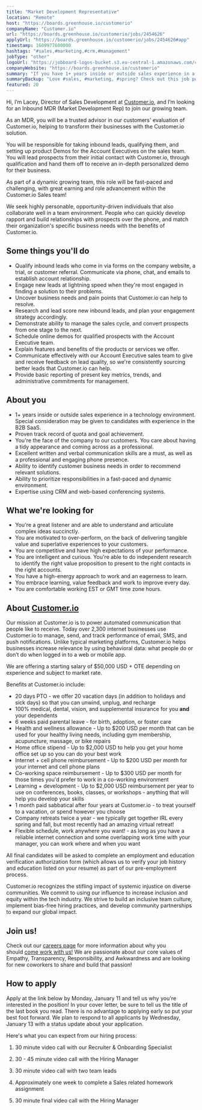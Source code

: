 ```yaml
---
title: "Market Development Representative"
location: "Remote"
host: "https://boards.greenhouse.io/customerio"
companyName: "Customer.io"
url: "https://boards.greenhouse.io/customerio/jobs/2454626"
applyUrl: "https://boards.greenhouse.io/customerio/jobs/2454626#app"
timestamp: 1609977600000
hashtags: "#sales,#marketing,#crm,#management"
jobType: "other"
logoUrl: "https://jobboard-logos-bucket.s3.eu-central-1.amazonaws.com/customer-io"
companyWebsite: "https://boards.greenhouse.io/customerio"
summary: "If you have 1+ years inside or outside sales experience in a technology environment, consider applying to Customer.io's job post for a new market development representative."
summaryBackup: "Love #sales, #marketing, #spring? Check out this job post!"
featured: 20
---
```


Hi, I’m Lacey, Director of Sales Development at [Customer.io](http://Customer.io), and I’m looking for an Inbound MDR (Market Development Rep) to join our growing team.

As an MDR, you will be a trusted advisor in our customers' evaluation of Customer.io, helping to transform their businesses with the Customer.io solution.

You will be responsible for taking inbound leads, qualifying them, and setting up product Demos for the Account Executives on the sales team. You will lead prospects from their initial contact with Customer.io, through qualification and hand them off to receive an in-depth personalized demo for their business.

As part of a dynamic growing team, this role will be fast-paced and challenging, with great earning and role advancement within the Customer.io Sales team!

We seek highly personable, opportunity-driven individuals that also collaborate well in a team environment. People who can quickly develop rapport and build relationships with prospects over the phone, and match their organization's specific business needs with the benefits of Customer.io.

## Some things you'll do

*   Qualify inbound leads who come in via forms on the company website, a trial, or customer referral. Communicate via phone, chat, and emails to establish account relationship.
*   Engage new leads at lightning speed when they're most engaged in finding a solution to their problems.
*   Uncover business needs and pain points that Customer.io can help to resolve.
*   Research and lead score new inbound leads, and plan your engagement strategy accordingly.
*   Demonstrate ability to manage the sales cycle, and convert prospects from one stage to the next.
*   Schedule online demos for qualified prospects with the Account Executive team.
*   Explain features and benefits of the products or services we offer.
*   Communicate effectively with our Account Executive sales team to give and receive feedback on lead quality, so we're consistently sourcing better leads that Customer.io can help.
*   Provide basic reporting of present key metrics, trends, and administrative commitments for management.

## About you

*   1+ years inside or outside sales experience in a technology environment. Special consideration may be given to candidates with experience in the B2B SaaS.
*   Proven track record of quota and goal achievement.
*   You're the face of the company to our customers. You care about having a tidy appearance and coming across as a professional.
*   Excellent written and verbal communication skills are a must, as well as a professional and engaging phone presence.
*   Ability to identify customer business needs in order to recommend relevant solutions.
*   Ability to prioritize responsibilities in a fast-paced and dynamic environment.
*   Expertise using CRM and web-based conferencing systems.

## What we're looking for

*   You're a great listener and are able to understand and articulate complex ideas succinctly.
*   You are motivated to over-perform, on the back of delivering tangible value and superlative experiences to your customers.
*   You are competitive and have high expectations of your performance.
*   You are intelligent and curious. You're able to do independent research to identify the right value proposition to present to the right contacts in the right accounts.
*   You have a high-energy approach to work and an eagerness to learn.
*   You embrace learning, value feedback and work to improve every day.
*   You are comfortable working EST or GMT time zone hours.

## About [Customer.io](http://Customer.io)

Our mission at Customer.io is to power automated communication that people like to receive. Today over 2,300 internet businesses use Customer.io to manage, send, and track performance of email, SMS, and push notifications. Unlike typical marketing platforms, Customer.io helps businesses increase relevance by using behavioral data: what people do or don’t do when logged in to a web or mobile app.

We are offering a starting salary of $50,000 USD + OTE depending on experience and subject to market rate.

Benefits at Customer.io include:

*   20 days PTO - we offer 20 vacation days (in addition to holidays and sick days) so that you can unwind, unplug, and recharge
*   100% medical, dental, vision, and supplemental insurance for you **and** your dependents
*   6 weeks paid parental leave - for birth, adoption, or foster care
*   Health and wellness allowance - Up to $200 USD per month that can be used for your healthy living needs, including gym membership, acupuncture, massage, or bike repairs
*   Home office stipend - Up to $2,000 USD to help you get your home office set up so you can do your best work
*   Internet + cell phone reimbursement - Up to $200 USD per month for your internet and cell phone plans
*   Co-working space reimbursement - Up to $300 USD per month for those times you'd prefer to work in a co-working environment
*   Learning + development - Up to $2,000 USD reimbursement per year to use on conferences, books, classes, or workshops - anything that will help you develop your skills
*   1 month paid sabbatical after four years at Customer.io - to treat yourself to a vacation, or spend however you choose
*   Company retreats twice a year - we typically get together IRL every spring and fall, but most recently had an amazing virtual retreat!
*   Flexible schedule, work anywhere you want! - as long as you have a reliable internet connection and some overlapping work time with your manager, you can work where and when you want

All final candidates will be asked to complete an employment and education verification authorization form (which allows us to verify your job history and education listed on your resume) as part of our pre-employment process.

Customer.io recognizes the stifling impact of systemic injustice on diverse communities. We commit to using our influence to increase inclusion and equity within the tech industry. We strive to build an inclusive team culture, implement bias-free hiring practices, and develop community partnerships to expand our global impact.

## Join us!

Check out our [careers page](https://customer.io/careers/) for more information about why you should [come work with us!](https://customer.io/about/) We are passionate about our core values of Empathy, Transparency, Responsibility, and Awkwardness and are looking for new coworkers to share and build that passion!

## How to apply

Apply at the link below by Monday, January 11 and tell us why you're interested in the position! In your cover letter, be sure to tell us the title of the last book you read. There is no advantage to applying early so put your best foot forward. We plan to respond to all applicants by Wednesday, January 13 with a status update about your application.

Here's what you can expect from our hiring process:

1.  30 minute video call with our Recruiter & Onboarding Specialist
    
2.  30 - 45 minute video call with the Hiring Manager
    
3.  30 minute video call with two team leads
    
4.  Approximately one week to complete a Sales related homework assignment
    
5.  30 minute final video call with the Hiring Manager
